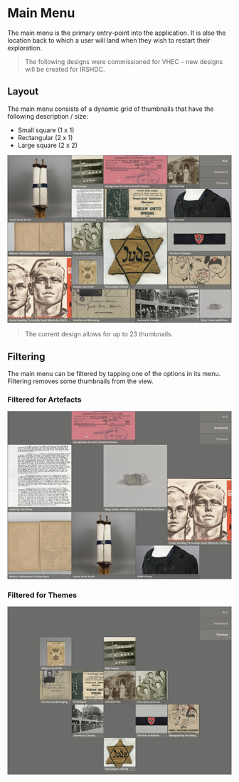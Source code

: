 # Main Menu

The main menu is the primary entry-point into the application. It is also the location back to which a user will land when they wish to restart their exploration.

> The following designs were commissioned for VHEC – new designs will be created for IRSHDC.

## Layout
The main menu consists of a dynamic grid of thumbnails that have the following description / size:

* Small square (1 x 1)
* Rectangular (2 x 1)
* Large square (2 x 2)

![Main Menu](images/mainMenuAll.png)

> The current design allows for up to 23 thumbnails.

## Filtering
The main menu can be filtered by tapping one of the options in its menu. Filtering removes some thumbnails from the view.

### Filtered for Artefacts
![Main Menu Filtered for Artefacts](images/mainMenuFilteredArtefacts.png)

### Filtered for Themes
![Main Menu Filtered for Themes](images/mainMenuFilteredThemes.png)